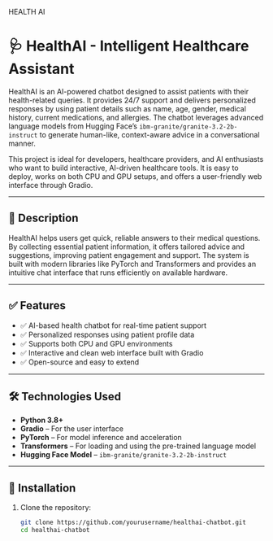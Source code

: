 HEALTH AI


# 🩺 HealthAI - Intelligent Healthcare Assistant

HealthAI is an AI-powered chatbot designed to assist patients with their health-related queries. It provides 24/7 support and delivers personalized responses by using patient details such as name, age, gender, medical history, current medications, and allergies. The chatbot leverages advanced language models from Hugging Face’s `ibm-granite/granite-3.2-2b-instruct` to generate human-like, context-aware advice in a conversational manner.

This project is ideal for developers, healthcare providers, and AI enthusiasts who want to build interactive, AI-driven healthcare tools. It is easy to deploy, works on both CPU and GPU setups, and offers a user-friendly web interface through Gradio.

---

## 📖 **Description**

HealthAI helps users get quick, reliable answers to their medical questions. By collecting essential patient information, it offers tailored advice and suggestions, improving patient engagement and support. The system is built with modern libraries like PyTorch and Transformers and provides an intuitive chat interface that runs efficiently on available hardware.

---

## ✅ Features

- ✅ AI-based health chatbot for real-time patient support  
- ✅ Personalized responses using patient profile data  
- ✅ Supports both CPU and GPU environments  
- ✅ Interactive and clean web interface built with Gradio  
- ✅ Open-source and easy to extend  

---

## 🛠 Technologies Used

- **Python 3.8+**
- **Gradio** – For the user interface
- **PyTorch** – For model inference and acceleration
- **Transformers** – For loading and using the pre-trained language model
- **Hugging Face Model** – `ibm-granite/granite-3.2-2b-instruct`

---

## 🚀 Installation

1. Clone the repository:
   ```bash
   git clone https://github.com/yourusername/healthai-chatbot.git
   cd healthai-chatbot
